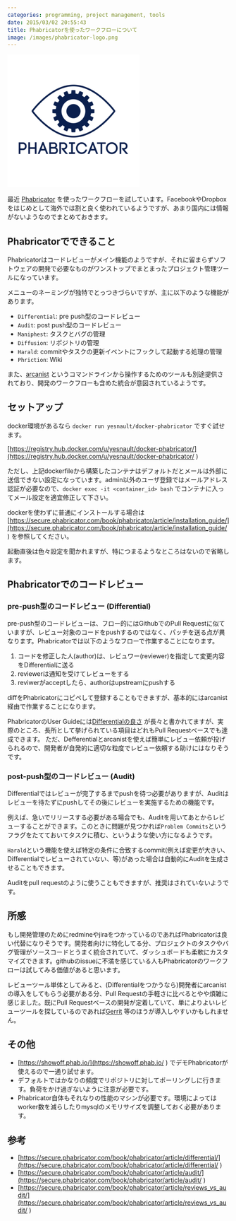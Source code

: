 ```yaml
---
categories: programming, project management, tools
date: 2015/03/02 20:55:43
title: Phabricatorを使ったワークフローについて
image: /images/phabricator-logo.png
---
```


![phabricator](/images/phabricator-logo.png) 


最近 [Phabricator](http://phabricator.org/ ) を使ったワークフローを試しています。FacebookやDropboxをはじめとして海外では割と良く使われているようですが、あまり国内には情報がないようなのでまとめておきます。


## Phabricatorでできること

Phabricatorはコードレビューがメイン機能のようですが、それに留まらずソフトウェアの開発で必要なものがワンストップでまとまったプロジェクト管理ツールになっています。

メニューのネーミングが独特でとっつきづらいですが、主に以下のような機能があります。

* `Differential`: pre push型のコードレビュー
* `Audit`: post push型のコードレビュー
* `Maniphest`: タスクとバグの管理
* `Diffusion`: リポジトリの管理
* `Harald`: commitやタスクの更新イベントにフックして起動する処理の管理
* `Phriction`: Wiki

また、[arcanist](https://github.com/phacility/arcanist ) というコマンドラインから操作するためのツールも別途提供されており、開発のワークフローも含めた統合が意図されているようです。

## セットアップ

docker環境があるなら `docker run yesnault/docker-phabricator` ですぐ試せます。

[https://registry.hub.docker.com/u/yesnault/docker-phabricator/](https://registry.hub.docker.com/u/yesnault/docker-phabricator/ ) 

ただし、上記dockerfileから構築したコンテナはデフォルトだとメールは外部に送信できない設定になっています。admin以外のユーザ登録ではメールアドレス認証が必要なので、`docker exec -it <container_id> bash` でコンテナに入ってメール設定を適宜修正して下さい。

dockerを使わずに普通にインストールする場合は [https://secure.phabricator.com/book/phabricator/article/installation_guide/](https://secure.phabricator.com/book/phabricator/article/installation_guide/ ) を参照してください。

起動直後は色々設定を聞かれますが、特につまるようなところはないので省略します。

## Phabricatorでのコードレビュー

### pre-push型のコードレビュー (Differential)

pre-push型のコードレビューは、フロー的にはGithubでのPull Requestに似ていますが、レビュー対象のコードをpushするのではなく、パッチを送る点が異なります。Phabricatorでは以下のようなフローで作業することになります。

1. コードを修正した人(author)は、レビュワー(reviewer)を指定して変更内容をDifferentialに送る
2. reviewerは通知を受けてレビューをする
3. reviwerがacceptしたら、authorはupstreamにpushする

diffをPhabricatorにコピペして登録することもできますが、基本的にはarcanist経由で作業することになります。

PhabricatorのUser Guideには[Differentialの良さ](https://secure.phabricator.com/book/phabricator/article/reviews_vs_audit/ ) が長々と書かれてますが、実際のところ、長所として挙げられている項目はどれもPull Requestベースでも達成できます。
ただ、Defferentialとarcanistを使えば簡単にレビュー依頼が投げられるので、開発者が自発的に適切な粒度でレビュー依頼する助けにはなりそうです。

### post-push型のコードレビュー (Audit)

Differentialではレビューが完了するまでpushを待つ必要がありますが、Auditはレビューを待たずにpushしてその後にレビューを実施するための機能です。

例えば、急いでリリースする必要がある場合でも、Auditを用いてあとからレビューすることができます。このときに問題が見つかれば`Problem Commits`というフラグをたてておいてタスクに積む、というような使い方になるようです。

`Harald`という機能を使えば特定の条件に合致するcommit(例えば変更が大きい、Differentialでレビューされていない、等)があった場合は自動的にAuditを生成させることもできます。

Auditをpull requestのように使うこともできますが、推奨はされていないようです。


## 所感

もし開発管理のためにredmineやjiraをつかっているのであればPhabricatorは良い代替になりそうです。開発者向けに特化してる分、プロジェクトのタスクやバグ管理がソースコードとうまく統合されていて、ダッシュボードも柔軟にカスタマイズできます。githubのissueに不満を感じている人もPhabricatorのワークフローは試してみる価値があると思います。

レビューツール単体としてみると、(Differentialをつかうなら)開発者にarcanistの導入をしてもらう必要がある分、Pull Requestの手軽さに比べるとやや煩雑に感じました。既にPull Requestベースの開発が定着していて、単によりよいレビューツールを探しているのであれば[Gerrit](https://code.google.com/p/gerrit/ ) 等のほうが導入しやすいかもしれません。

## その他

* [https://showoff.phab.io/](https://showoff.phab.io/ ) でデモPhabricatorが使えるので一通り試せます。
* デフォルトではかなりの頻度でリポジトリに対してポーリングしに行きます。負荷をかけ過ぎないように注意が必要です。
* Phabricator自体もそれなりの性能のマシンが必要です。環境によってはworker数を減らしたりmysqlのメモリサイズを調整しておく必要があります。

## 参考

* [https://secure.phabricator.com/book/phabricator/article/differential/](https://secure.phabricator.com/book/phabricator/article/differential/ ) 
* [https://secure.phabricator.com/book/phabricator/article/audit/](https://secure.phabricator.com/book/phabricator/article/audit/ ) 
* [https://secure.phabricator.com/book/phabricator/article/reviews_vs_audit/](https://secure.phabricator.com/book/phabricator/article/reviews_vs_audit/ ) 

